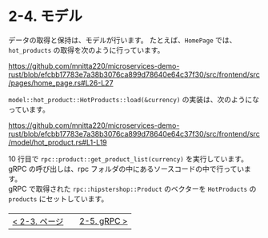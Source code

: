 # 2-4. モデル

データの取得と保持は、モデルが行います。
たとえば、`HomePage` では、 `hot_products` の取得を次のように行っています。

https://github.com/mnitta220/microservices-demo-rust/blob/efcbb17783e7a38b3076ca899d78640e64c37f30/src/frontend/src/pages/home_page.rs#L26-L27

`model::hot_product::HotProducts::load(&currency)` の実装は、次のようになっています。

https://github.com/mnitta220/microservices-demo-rust/blob/efcbb17783e7a38b3076ca899d78640e64c37f30/src/frontend/src/model/hot_product.rs#L1-L19

10 行目で `rpc::product::get_product_list(currency)` を実行しています。gRPC の呼び出しは、rpc フォルダの中にあるソースコードの中で行っています。  
gRPC で取得された `rpc::hipstershop::Product` のベクターを `HotProducts` の `products` にセットしています。

<table style="width: 90%; margin-top: 20px;">
<tr>
<td style="text-align: left"><a href="./2-3.page.md">&lt;&nbsp;2-3. ページ</a></td>
<td></td>
<td style="text-align: right"><a href="./2-5.rpc.md">2-5. gRPC&nbsp;&gt;</a></td>
</tr>
</table>
